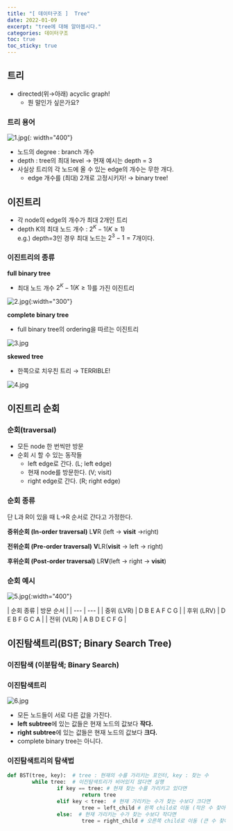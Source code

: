 ```yaml
---
title: "[ 데이터구조 ]  Tree"
date: 2022-01-09
excerpt: "tree에 대해 알아봅시다."
categories: 데이터구조
toc: true
toc_sticky: true
---
```



## 트리
- directed(위→아래) acyclic graph!
    - 뭔 말인가 싶은가요?

### 트리 용어
![1.jpg](/assets/images/posts/data_structure/tree/1.jpg){: width="400"}

- 노드의 degree : branch 개수
- depth : tree의 최대 level → 현재 예시는 depth = 3
- 사실상 트리의 각 노드에 올 수 있는 edge의 개수는 무한 개다.
    - edge 개수를 (최대) 2개로 고정시키자! → binary tree!



## 이진트리
- 각 node의 edge의 개수가 최대 2개인 트리
- depth K의 최대 노드 개수 : $2^K-1 (K≥1)$  
    e.g.) depth=3인 경우 최대 노드는 $2^3-1=7$개이다.

### 이진트리의 종류

**full binary tree**
- 최대 노드 개수 $2^K-1 (K≥1)$를 가진 이진트리

![2.jpg](/assets/images/posts/data_structure/tree/2.jpg){:width="300"}

**complete binary tree**
- full binary tree의 ordering을 따르는 이진트리

![3.jpg](/assets/images/posts/data_structure/tree/3.jpg)

**skewed tree**
- 한쪽으로 치우친 트리 → TERRIBLE!

![4.jpg](/assets/images/posts/data_structure/tree/4.jpg)



## 이진트리 순회
### 순회(traversal)
- 모든 node 한 번씩만 방문
- 순회 시 할 수 있는 동작들
    - left edge로 간다. (L; left edge)
    - 현재 node를 방문한다. (V; visit)
    - right edge로 간다. (R; right edge)

### 순회 종류 
단 L과 R이 있을 때 L→R 순서로 간다고 가정한다.

**중위순회 (In-order traversal)**
L**V**R (left → **visit** →right)

**전위순회 (Pre-order traversal)**
**V**LR(**visit** → left → right)

**후위순회 (Post-order traversal)**
LR**V**(left → right → **visit**)

### 순회 예시
![5.jpg](/assets/images/posts/data_structure/tree/5.jpg){:width="400"}

| 순회 종류 | 방문 순서 |
    | --- | --- |
    | 중위 (LVR) | D B E A F C G |
    | 후위 (LRV) | D E B F G C A |
    | 전위 (VLR) | A B D E C F G |



## 이진탐색트리(BST; Binary Search Tree)
### 이진탐색 (이분탐색; Binary Search)

### 이진탐색트리
![6.jpg](/assets/images/posts/data_structure/tree/6.jpg)

- 모든 노드들이 서로 다른 값을 가진다.
- **left subtree**에 있는 값들은 현재 노드의 값보다 **작다.**
- **right subtree**에 있는 값들은 현재 노드의 값보다 **크다.**
- complete binary tree는 아니다.

### 이진탐색트리의 탐색법

```python
def BST(tree, key):  # tree : 현재의 수를 가리키는 포인터, key : 찾는 수
        while tree:  # 이진탐색트리가 비어있지 않다면 실행
                if key == tree: # 현재 찾는 수를 가리키고 있다면
                        return tree
                elif key < tree:  # 현재 가리키는 수가 찾는 수보다 크다면
                        tree = left_child # 왼쪽 child로 이동 (작은 수 찾아야 한다.)
                else:  # 현재 가리키는 수가 찾는 수보다 작다면
                        tree = right_child # 오른쪽 child로 이동 (큰 수 찾아야 한다.)
```
